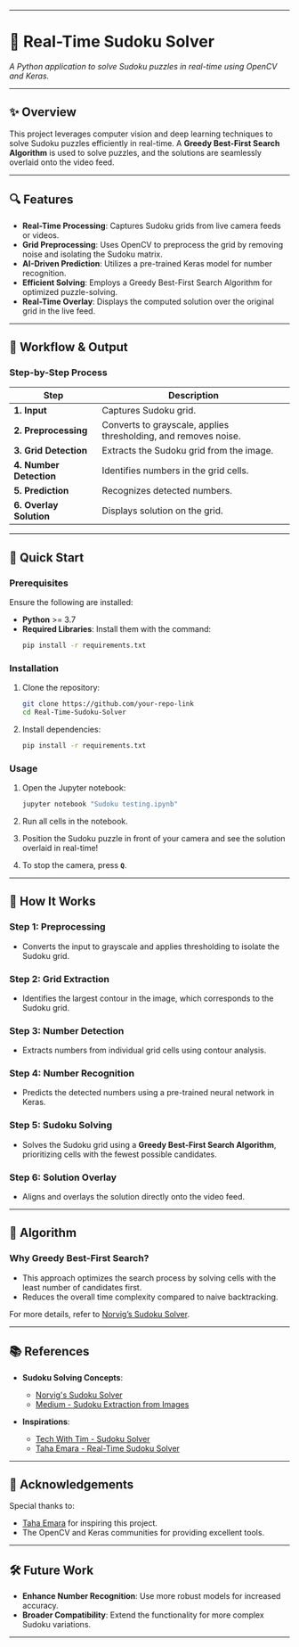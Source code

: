 
---

# 🧩 Real-Time Sudoku Solver  
*A Python application to solve Sudoku puzzles in real-time using OpenCV and Keras.*  

---

## ✨ Overview  
This project leverages computer vision and deep learning techniques to solve Sudoku puzzles efficiently in real-time. A **Greedy Best-First Search Algorithm** is used to solve puzzles, and the solutions are seamlessly overlaid onto the video feed.  

---

## 🔍 Features  

- **Real-Time Processing**: Captures Sudoku grids from live camera feeds or videos.  
- **Grid Preprocessing**: Uses OpenCV to preprocess the grid by removing noise and isolating the Sudoku matrix.  
- **AI-Driven Prediction**: Utilizes a pre-trained Keras model for number recognition.  
- **Efficient Solving**: Employs a Greedy Best-First Search Algorithm for optimized puzzle-solving.  
- **Real-Time Overlay**: Displays the computed solution over the original grid in the live feed.  

---

## 📸 Workflow & Output  

### Step-by-Step Process  

| **Step**                     | **Description**                  |              
|-------------------------------|-----------------------------------|
| **1. Input**                 | Captures Sudoku grid.            | 
| **2. Preprocessing**          | Converts to grayscale, applies thresholding, and removes noise. | 
| **3. Grid Detection**         | Extracts the Sudoku grid from the image. |  
| **4. Number Detection**       | Identifies numbers in the grid cells. |   
| **5. Prediction**             | Recognizes detected numbers.    |  
| **6. Overlay Solution**       | Displays solution on the grid.  |

---

## 🚀 Quick Start  

### Prerequisites  

Ensure the following are installed:  
- **Python** >= 3.7  
- **Required Libraries**: Install them with the command:  
  ```bash  
  pip install -r requirements.txt  
  ```  

### Installation  

1. Clone the repository:  
   ```bash  
   git clone https://github.com/your-repo-link  
   cd Real-Time-Sudoku-Solver  
   ```  

2. Install dependencies:  
   ```bash  
   pip install -r requirements.txt  
   ```  

### Usage  

1. Open the Jupyter notebook:  
   ```bash  
   jupyter notebook "Sudoku testing.ipynb"  
   ```  

2. Run all cells in the notebook.  

3. Position the Sudoku puzzle in front of your camera and see the solution overlaid in real-time!  

4. To stop the camera, press **`Q`**.  

---

## 📖 How It Works  

### **Step 1: Preprocessing**  
- Converts the input to grayscale and applies thresholding to isolate the Sudoku grid.  

### **Step 2: Grid Extraction**  
- Identifies the largest contour in the image, which corresponds to the Sudoku grid.  

### **Step 3: Number Detection**  
- Extracts numbers from individual grid cells using contour analysis.  

### **Step 4: Number Recognition**  
- Predicts the detected numbers using a pre-trained neural network in Keras.  

### **Step 5: Sudoku Solving**  
- Solves the Sudoku grid using a **Greedy Best-First Search Algorithm**, prioritizing cells with the fewest possible candidates.  

### **Step 6: Solution Overlay**  
- Aligns and overlays the solution directly onto the video feed.  

---

## 🧠 Algorithm  

### **Why Greedy Best-First Search?**  
- This approach optimizes the search process by solving cells with the least number of candidates first.  
- Reduces the overall time complexity compared to naive backtracking.  

For more details, refer to [Norvig’s Sudoku Solver](https://norvig.com/sudoku.html).  

---

## 📚 References  

- **Sudoku Solving Concepts**:  
  - [Norvig's Sudoku Solver](https://norvig.com/sudoku.html)  
  - [Medium - Sudoku Extraction from Images](https://medium.com/@neshpatel/solving-sudoku-part-ii-9a7019d196a2)  

- **Inspirations**:  
  - [Tech With Tim - Sudoku Solver](https://www.youtube.com/watch?v=lK4N8E6uNr4)  
  - [Taha Emara - Real-Time Sudoku Solver](https://github.com/tahaemara/real-time-sudoku-solver)  

---

## 🙌 Acknowledgements  

Special thanks to:  
- [Taha Emara](https://github.com/tahaemara/real-time-sudoku-solver) for inspiring this project.  
- The OpenCV and Keras communities for providing excellent tools.  

---

## 🛠 Future Work  

- **Enhance Number Recognition**: Use more robust models for increased accuracy.  
- **Broader Compatibility**: Extend the functionality for more complex Sudoku variations.  

---

